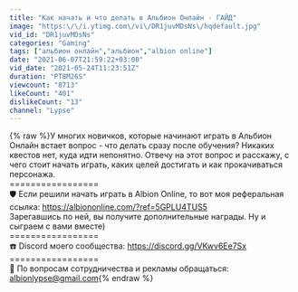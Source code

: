 ```yaml
---
title: "Как начать и что делать в Альбион Онлайн - ГАЙД"
image: "https:\/\/i.ytimg.com\/vi\/DR1juvMDsNs\/hqdefault.jpg"
vid_id: "DR1juvMDsNs"
categories: "Gaming"
tags: ["альбион онлайн","альбион","albion online"]
date: "2021-06-07T21:59:22+03:00"
vid_date: "2021-05-24T11:23:51Z"
duration: "PT8M26S"
viewcount: "8713"
likeCount: "401"
dislikeCount: "13"
channel: "Lypse"
---
```

{% raw %}У многих новичков, которые начинают играть в Альбион Онлайн встает вопрос - что делать сразу после обучения? Никаких квестов нет, куда идти непонятно. Отвечу на этот вопрос и расскажу, с чего стоит начать играть, каких целей достигать и как прокачиваться персонажа.<br />=================<br />🛡️ Если решили начать играть в Albion Online, то вот моя реферальная ссылка: <a rel="nofollow" target="blank" href="https://albiononline.com/?ref=5GPLU4TUS5​">https://albiononline.com/?ref=5GPLU4TUS5​</a><br />Зарегавшись по ней, вы получите дополнительные награды. Ну и сыграем с вами вместе)<br />=================<br />☎️ Discord моего сообщества: <a rel="nofollow" target="blank" href="https://discord.gg/VKwv6Ee7Sx">https://discord.gg/VKwv6Ee7Sx</a><br />=================<br />💼 По вопросам сотрудничества и рекламы обращаться: albionlypse@gmail.com{% endraw %}
